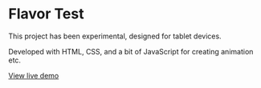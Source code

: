 # Flavor Test

This project has been experimental, designed for tablet devices.

Developed with HTML, CSS, and a bit of JavaScript for creating animation etc.

[View live demo](https://flavors.anastasiastarodubtseva.com)

